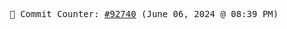 <p align="center">
    <samp>
        📮 Commit Counter: <a href="https://github.com/Javascript-void0/Javascript-void0/commits/main">#92740</a> (June 06, 2024 @ 08:39 PM)
    </samp>
</p>